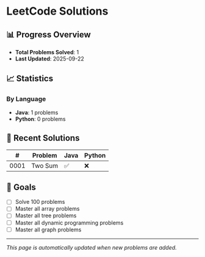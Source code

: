 # LeetCode Solutions

## 📊 Progress Overview

- **Total Problems Solved**: 1
- **Last Updated**: 2025-09-22

## 📈 Statistics

### By Language
- **Java**: 1 problems
- **Python**: 0 problems

## 📝 Recent Solutions

| # | Problem | Java | Python |
|---|---------|------|--------|
| 0001 | Two Sum | ✅ | ❌ |

## 🎯 Goals

- [ ] Solve 100 problems
- [ ] Master all array problems
- [ ] Master all tree problems
- [ ] Master all dynamic programming problems
- [ ] Master all graph problems

---

*This page is automatically updated when new problems are added.*